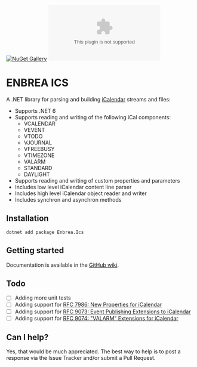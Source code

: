 [![NuGet Gallery](https://img.shields.io/badge/NuGet%20Gallery-enbrea.ics-blue.svg)](https://www.nuget.org/packages/Enbrea.Ics/)
![GitHub](https://img.shields.io/github/license/enbrea/enbrea.ics)

# ENBREA ICS

A .NET library for parsing and building [iCalendar](https://tools.ietf.org/html/rfc5545) streams and files:

+ Supports .NET 6
+ Supports reading and writing of the following iCal components:
  + VCALENDAR
  + VEVENT
  + VTODO
  + VJOURNAL
  + VFREEBUSY
  + VTIMEZONE
  + VALARM
  + STANDARD
  + DAYLIGHT
+ Supports reading and writing of custom properties and parameters
+ Includes low level iCalendar content line parser
+ Includes high level iCalendar object reader and writer 
+ Includes synchron and asynchron methods

## Installation

```
dotnet add package Enbrea.Ics
```

## Getting started

Documentation is available in the [GitHub wiki](https://github.com/enbrea/enbrea.ics/wiki).

## Todo

- [ ] Adding more unit tests
- [ ] Adding support for [RFC 7986: New Properties for iCalendar](https://datatracker.ietf.org/doc/html/rfc7986)
- [ ] Adding support for [RFC 9073: Event Publishing Extensions to iCalendar](https://datatracker.ietf.org/doc/html/rfc9073)
- [ ] Adding support for [RFC 9074: "VALARM" Extensions for iCalendar](https://datatracker.ietf.org/doc/html/rfc9074)

## Can I help?

Yes, that would be much appreciated. The best way to help is to post a response via the Issue Tracker and/or submit a Pull Request.